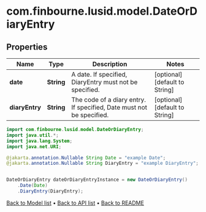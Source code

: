 # com.finbourne.lusid.model.DateOrDiaryEntry

## Properties

Name | Type | Description | Notes
------------ | ------------- | ------------- | -------------
**date** | **String** | A date. If specified, DiaryEntry must not be specified. | [optional] [default to String]
**diaryEntry** | **String** | The code of a diary entry. If specified, Date must not be specified. | [optional] [default to String]

```java
import com.finbourne.lusid.model.DateOrDiaryEntry;
import java.util.*;
import java.lang.System;
import java.net.URI;

@jakarta.annotation.Nullable String Date = "example Date";
@jakarta.annotation.Nullable String DiaryEntry = "example DiaryEntry";


DateOrDiaryEntry dateOrDiaryEntryInstance = new DateOrDiaryEntry()
    .Date(Date)
    .DiaryEntry(DiaryEntry);
```


[Back to Model list](../README.md#documentation-for-models) &#8226; [Back to API list](../README.md#documentation-for-api-endpoints) &#8226; [Back to README](../README.md)
